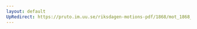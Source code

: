 ```yaml
---
layout: default
UpRedirect: https://pruto.im.uu.se/riksdagen-motions-pdf/1868/mot_1868__ak__36/mot_1868__ak__36-001.pdf
---
```

